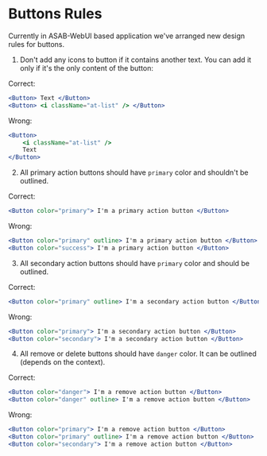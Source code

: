 # Buttons Rules

Currently in ASAB-WebUI based application we've arranged new design rules for buttons.

1. Don't add any icons to button if it contains another text. You can add it only if it's the only content of the button:

Correct:
```jsx
<Button> Text </Button>
<Button> <i className="at-list" /> </Button>
```

Wrong: 
```jsx
<Button>
	<i className="at-list" />
	Text
</Button>
```

2. All primary action buttons should have `primary` color and shouldn't be outlined.

Correct:
```jsx
<Button color="primary"> I'm a primary action button </Button>
```

Wrong:
```jsx
<Button color="primary" outline> I'm a primary action button </Button>
<Button color="success"> I'm a primary action button </Button>
```

3. All secondary action buttons should have `primary` color and should be outlined.

Correct:
```jsx
<Button color="primary" outline> I'm a secondary action button </Button>
```


Wrong:
```jsx
<Button color="primary"> I'm a secondary action button </Button>
<Button color="secondary"> I'm a secondary action button </Button>
```

4. All remove or delete buttons should have `danger` color. It can be outlined (depends on the context).

Correct:
```jsx
<Button color="danger"> I'm a remove action button </Button>
<Button color="danger" outline> I'm a remove action button </Button>
```


Wrong:
```jsx
<Button color="primary"> I'm a remove action button </Button>
<Button color="primary" outline> I'm a remove action button </Button>
<Button color="secondary"> I'm a remove action button </Button>
```